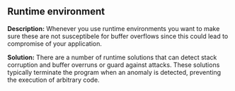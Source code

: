 
Runtime environment
-------

**Description:**
Whenever you use runtime environments you want to make sure these are not susceptibele for buffer overflows since this could lead to compromise of your application. 


**Solution:**
There are a number of runtime solutions that can detect stack corruption and buffer overruns or guard against attacks. These solutions typically terminate the program when an anomaly is detected, preventing the execution of arbitrary code.

	